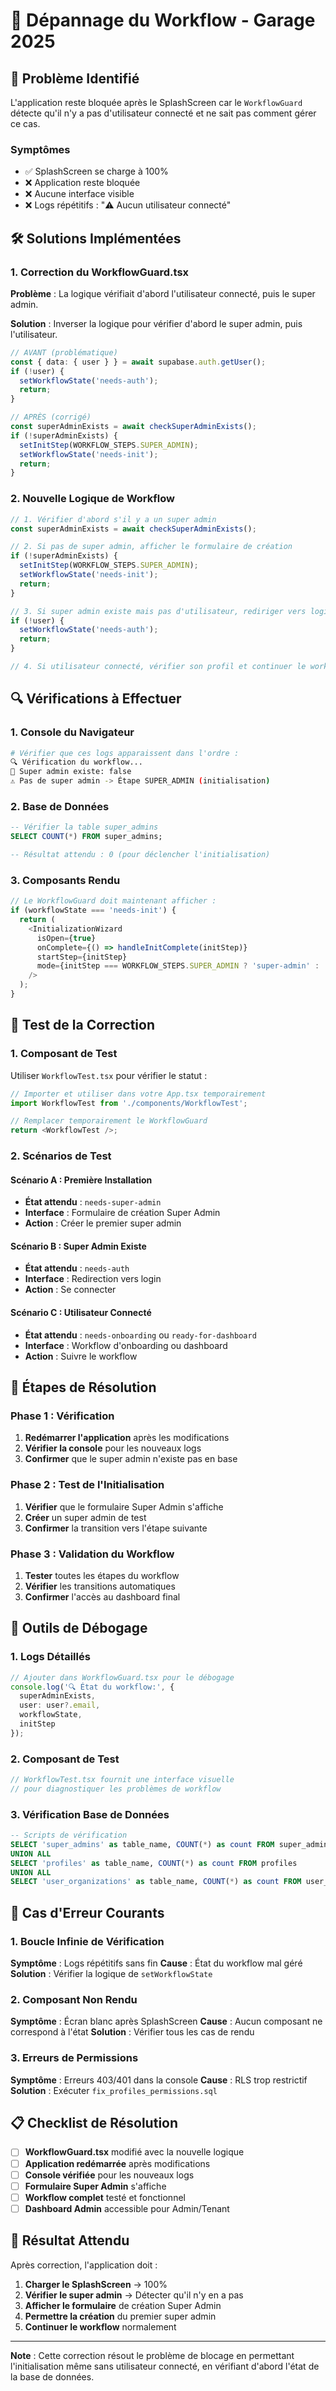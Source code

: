 # 🔧 Dépannage du Workflow - Garage 2025

## 🚨 Problème Identifié

L'application reste bloquée après le SplashScreen car le `WorkflowGuard` détecte qu'il n'y a pas d'utilisateur connecté et ne sait pas comment gérer ce cas.

### Symptômes
- ✅ SplashScreen se charge à 100%
- ❌ Application reste bloquée
- ❌ Aucune interface visible
- ❌ Logs répétitifs : "⚠️ Aucun utilisateur connecté"

## 🛠️ Solutions Implémentées

### 1. Correction du WorkflowGuard.tsx

**Problème** : La logique vérifiait d'abord l'utilisateur connecté, puis le super admin.

**Solution** : Inverser la logique pour vérifier d'abord le super admin, puis l'utilisateur.

```typescript
// AVANT (problématique)
const { data: { user } } = await supabase.auth.getUser();
if (!user) {
  setWorkflowState('needs-auth');
  return;
}

// APRÈS (corrigé)
const superAdminExists = await checkSuperAdminExists();
if (!superAdminExists) {
  setInitStep(WORKFLOW_STEPS.SUPER_ADMIN);
  setWorkflowState('needs-init');
  return;
}
```

### 2. Nouvelle Logique de Workflow

```typescript
// 1. Vérifier d'abord s'il y a un super admin
const superAdminExists = await checkSuperAdminExists();

// 2. Si pas de super admin, afficher le formulaire de création
if (!superAdminExists) {
  setInitStep(WORKFLOW_STEPS.SUPER_ADMIN);
  setWorkflowState('needs-init');
  return;
}

// 3. Si super admin existe mais pas d'utilisateur, rediriger vers login
if (!user) {
  setWorkflowState('needs-auth');
  return;
}

// 4. Si utilisateur connecté, vérifier son profil et continuer le workflow
```

## 🔍 Vérifications à Effectuer

### 1. Console du Navigateur
```bash
# Vérifier que ces logs apparaissent dans l'ordre :
🔍 Vérification du workflow...
👑 Super admin existe: false
⚠️ Pas de super admin -> Étape SUPER_ADMIN (initialisation)
```

### 2. Base de Données
```sql
-- Vérifier la table super_admins
SELECT COUNT(*) FROM super_admins;

-- Résultat attendu : 0 (pour déclencher l'initialisation)
```

### 3. Composants Rendu
```typescript
// Le WorkflowGuard doit maintenant afficher :
if (workflowState === 'needs-init') {
  return (
    <InitializationWizard
      isOpen={true}
      onComplete={() => handleInitComplete(initStep)}
      startStep={initStep}
      mode={initStep === WORKFLOW_STEPS.SUPER_ADMIN ? 'super-admin' : 'normal'}
    />
  );
}
```

## 🧪 Test de la Correction

### 1. Composant de Test
Utiliser `WorkflowTest.tsx` pour vérifier le statut :

```typescript
// Importer et utiliser dans votre App.tsx temporairement
import WorkflowTest from './components/WorkflowTest';

// Remplacer temporairement le WorkflowGuard
return <WorkflowTest />;
```

### 2. Scénarios de Test

#### Scénario A : Première Installation
- **État attendu** : `needs-super-admin`
- **Interface** : Formulaire de création Super Admin
- **Action** : Créer le premier super admin

#### Scénario B : Super Admin Existe
- **État attendu** : `needs-auth`
- **Interface** : Redirection vers login
- **Action** : Se connecter

#### Scénario C : Utilisateur Connecté
- **État attendu** : `needs-onboarding` ou `ready-for-dashboard`
- **Interface** : Workflow d'onboarding ou dashboard
- **Action** : Suivre le workflow

## 🚀 Étapes de Résolution

### Phase 1 : Vérification
1. **Redémarrer l'application** après les modifications
2. **Vérifier la console** pour les nouveaux logs
3. **Confirmer** que le super admin n'existe pas en base

### Phase 2 : Test de l'Initialisation
1. **Vérifier** que le formulaire Super Admin s'affiche
2. **Créer** un super admin de test
3. **Confirmer** la transition vers l'étape suivante

### Phase 3 : Validation du Workflow
1. **Tester** toutes les étapes du workflow
2. **Vérifier** les transitions automatiques
3. **Confirmer** l'accès au dashboard final

## 🔧 Outils de Débogage

### 1. Logs Détaillés
```typescript
// Ajouter dans WorkflowGuard.tsx pour le débogage
console.log('🔍 État du workflow:', {
  superAdminExists,
  user: user?.email,
  workflowState,
  initStep
});
```

### 2. Composant de Test
```typescript
// WorkflowTest.tsx fournit une interface visuelle
// pour diagnostiquer les problèmes de workflow
```

### 3. Vérification Base de Données
```sql
-- Scripts de vérification
SELECT 'super_admins' as table_name, COUNT(*) as count FROM super_admins
UNION ALL
SELECT 'profiles' as table_name, COUNT(*) as count FROM profiles
UNION ALL
SELECT 'user_organizations' as table_name, COUNT(*) as count FROM user_organizations;
```

## 🚨 Cas d'Erreur Courants

### 1. Boucle Infinie de Vérification
**Symptôme** : Logs répétitifs sans fin
**Cause** : État du workflow mal géré
**Solution** : Vérifier la logique de `setWorkflowState`

### 2. Composant Non Rendu
**Symptôme** : Écran blanc après SplashScreen
**Cause** : Aucun composant ne correspond à l'état
**Solution** : Vérifier tous les cas de rendu

### 3. Erreurs de Permissions
**Symptôme** : Erreurs 403/401 dans la console
**Cause** : RLS trop restrictif
**Solution** : Exécuter `fix_profiles_permissions.sql`

## 📋 Checklist de Résolution

- [ ] **WorkflowGuard.tsx** modifié avec la nouvelle logique
- [ ] **Application redémarrée** après modifications
- [ ] **Console vérifiée** pour les nouveaux logs
- [ ] **Formulaire Super Admin** s'affiche
- [ ] **Workflow complet** testé et fonctionnel
- [ ] **Dashboard Admin** accessible pour Admin/Tenant

## 🎯 Résultat Attendu

Après correction, l'application doit :

1. **Charger le SplashScreen** → 100%
2. **Vérifier le super admin** → Détecter qu'il n'y en a pas
3. **Afficher le formulaire** de création Super Admin
4. **Permettre la création** du premier super admin
5. **Continuer le workflow** normalement

---

**Note** : Cette correction résout le problème de blocage en permettant l'initialisation même sans utilisateur connecté, en vérifiant d'abord l'état de la base de données.
